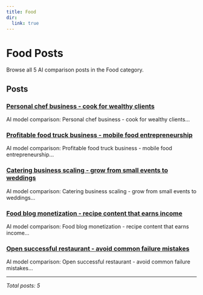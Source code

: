 ```yaml
---
title: Food
dir:
  link: true
---
```


# Food Posts

Browse all 5 AI comparison posts in the Food category.

## Posts

### [Personal chef business - cook for wealthy clients](claude-vs-chatgpt-vs-mistral-personal-chef-2025.md)

AI model comparison: Personal chef business - cook for wealthy clients...

### [Profitable food truck business - mobile food entrepreneurship](claude-vs-grok-vs-deepseek-food-truck-business-2025.md)

AI model comparison: Profitable food truck business - mobile food entrepreneurship...

### [Catering business scaling - grow from small events to weddings](deepseek-vs-gemini-vs-claude-catering-business-2025.md)

AI model comparison: Catering business scaling - grow from small events to weddings...

### [Food blog monetization - recipe content that earns income](gemini-vs-deepseek-vs-chatgpt-food-blogging-2025.md)

AI model comparison: Food blog monetization - recipe content that earns income...

### [Open successful restaurant - avoid common failure mistakes](mistral-vs-deepseek-vs-claude-restaurant-launch-2025.md)

AI model comparison: Open successful restaurant - avoid common failure mistakes...

---

*Total posts: 5*
